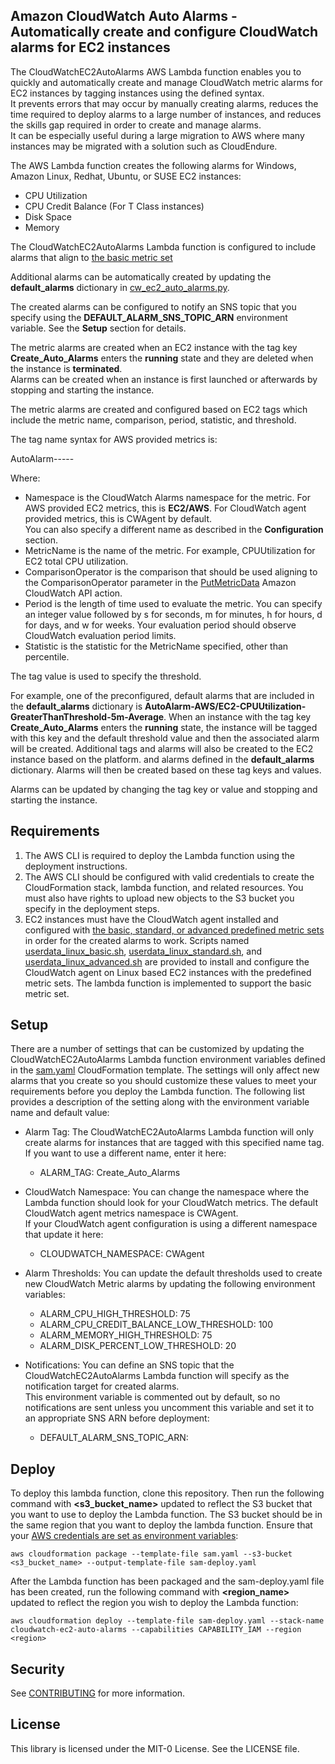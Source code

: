 ## Amazon CloudWatch Auto Alarms - Automatically create and configure CloudWatch alarms for EC2 instances
The CloudWatchEC2AutoAlarms AWS Lambda function enables you to quickly and automatically create and manage CloudWatch metric alarms for EC2 instances by tagging instances using the defined syntax.  
It prevents errors that may occur by manually creating alarms, reduces the time required to deploy alarms to a large number of instances, and reduces the skills gap required in order to create and manage alarms.  
It can be especially useful during a large migration to AWS where many instances may be migrated with a solution such as CloudEndure.

The AWS Lambda function creates the following alarms for Windows, Amazon Linux, Redhat, Ubuntu, or SUSE EC2 instances:
*  CPU Utilization
*  CPU Credit Balance (For T Class instances)
*  Disk Space
*  Memory

The CloudWatchEC2AutoAlarms Lambda function is configured to include alarms that align to [the basic metric set](https://docs.aws.amazon.com/AmazonCloudWatch/latest/monitoring/create-cloudwatch-agent-configuration-file-wizard.html)

Additional alarms can be automatically created by updating the **default_alarms** dictionary in [cw_ec2_auto_alarms.py](./cw_ec2_auto_alarms.py).

The created alarms can be configured to notify an SNS topic that you specify using the **DEFAULT_ALARM_SNS_TOPIC_ARN** environment variable.  See the **Setup** section for details.    

The metric alarms are created when an EC2 instance with the tag key **Create_Auto_Alarms** enters the **running** state and they are deleted when the instance is **terminated**.  
Alarms can be created when an instance is first launched or afterwards by stopping and starting the instance.

The metric alarms are created and configured based on EC2 tags which include the metric name, comparison, period, statistic, and threshold.

The tag name syntax for AWS provided metrics is:

AutoAlarm-<Namespace>-<MetricName>-<ComparisonOperator>-<Period>-<Statistic>

Where:

* Namespace is the CloudWatch Alarms namespace for the metric.  For AWS provided EC2 metrics, this is **EC2/AWS**.  For CloudWatch agent provided metrics, this is CWAgent by default.  
You can also specify a different name as described in the **Configuration** section.   
* MetricName is the name of the metric.  For example, CPUUtilization for EC2 total CPU utilization.
* ComparisonOperator is the comparison that should be used aligning to the ComparisonOperator parameter in the [PutMetricData](https://docs.aws.amazon.com/AmazonCloudWatch/latest/APIReference/API_PutMetricAlarm.html) Amazon CloudWatch API action.
* Period is the length of time used to evaluate the metric.  You can specify an integer value followed by s for seconds, m for minutes, h for hours, d for days, and w for weeks.  Your evaluation period should observe CloudWatch evaluation period limits.
* Statistic is the statistic for the MetricName specified, other than percentile.  

The tag value is used to specify the threshold.

For example, one of the preconfigured, default alarms that are included in the **default_alarms** dictionary is **AutoAlarm-AWS/EC2-CPUUtilization-GreaterThanThreshold-5m-Average**.
When an instance with the tag key **Create_Auto_Alarms** enters the **running** state, the instance will be tagged with this key and the default threshold value and then the associated alarm will be created.
Additional tags and alarms will also be created to the EC2 instance based on the platform. and alarms defined in the **default_alarms** dictionary.  Alarms will then be created based on these tag keys and values.  

Alarms can be updated by changing the tag key or value and stopping and starting the instance.

## Requirements
1.  The AWS CLI is required to deploy the Lambda function using the deployment instructions.
2.  The AWS CLI should be configured with valid credentials to create the CloudFormation stack, lambda function, and related resources.  You must also have rights to upload new objects to the S3 bucket you specify in the deployment steps.  
3.  EC2 instances must have the CloudWatch agent installed and configured with [the basic, standard, or advanced predefined metric sets](https://docs.aws.amazon.com/AmazonCloudWatch/latest/monitoring/create-cloudwatch-agent-configuration-file-wizard.html) in order for the created alarms to work.  Scripts named [userdata_linux_basic.sh](./userdata_linux_basic.sh), [userdata_linux_standard.sh](./userdata_linux_standard.sh), and [userdata_linux_advanced.sh](./userdata_linux_advanced.sh) are provided to install and configure the CloudWatch agent on Linux based EC2 instances with the predefined metric sets.  The lambda function is implemented to support the basic metric set.
   
## Setup
There are a number of settings that can be customized by updating the CloudWatchEC2AutoAlarms Lambda function environment variables defined in the [sam.yaml](./sam.yaml) CloudFormation template.
The settings will only affect new alarms that you create so you should customize these values to meet your requirements before you deploy the Lambda function.
The following list provides a description of the setting along with the environment variable name and default value:

* Alarm Tag:  The CloudWatchEC2AutoAlarms Lambda function will only create alarms for instances that are tagged with this specified name tag.  If you want to use a different name, enter it here:
    * ALARM_TAG: Create_Auto_Alarms
* CloudWatch Namespace:  You can change the namespace where the Lambda function should look for your CloudWatch metrics.  The default CloudWatch agent metrics namespace is CWAgent.  
If your CloudWatch agent configuration is using a different namespace that update it here:
    * CLOUDWATCH_NAMESPACE: CWAgent
 
* Alarm Thresholds:  You can update the default thresholds used to create new CloudWatch Metric alarms by updating the following environment variables:
    * ALARM_CPU_HIGH_THRESHOLD: 75
    * ALARM_CPU_CREDIT_BALANCE_LOW_THRESHOLD: 100
    * ALARM_MEMORY_HIGH_THRESHOLD: 75
    * ALARM_DISK_PERCENT_LOW_THRESHOLD: 20

* Notifications:  You can define an SNS topic that the CloudWatchEC2AutoAlarms Lambda function will specify as the notification target for created alarms.  
This environment variable is commented out by default, so no notifications are sent unless you uncomment this variable and set it to an appropriate SNS ARN before deployment:
    * DEFAULT_ALARM_SNS_TOPIC_ARN: <no default value>


## Deploy 

To deploy this lambda function, clone this repository.  Then run the following command with **<s3_bucket_name>** updated to reflect the S3 bucket that you want to use to deploy the Lambda function.  The S3 bucket should be in the same region that you want to deploy the lambda function.  Ensure that your [AWS credentials are set as environment variables](https://docs.aws.amazon.com/cli/latest/userguide/cli-configure-envvars.html):

    aws cloudformation package --template-file sam.yaml --s3-bucket <s3_bucket_name> --output-template-file sam-deploy.yaml

After the Lambda function has been packaged and the sam-deploy.yaml file has been created, run the following command with **<region_name>** updated to reflect the region you wish to deploy the Lambda function:

    aws cloudformation deploy --template-file sam-deploy.yaml --stack-name cloudwatch-ec2-auto-alarms --capabilities CAPABILITY_IAM --region <region>

## Security

See [CONTRIBUTING](CONTRIBUTING.md#security-issue-notifications) for more information.

## License

This library is licensed under the MIT-0 License. See the LICENSE file.

